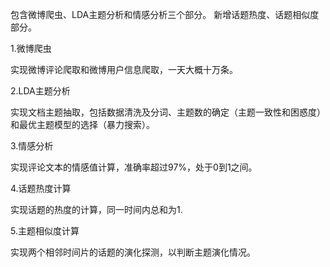 包含微博爬虫、LDA主题分析和情感分析三个部分。
新增话题热度、话题相似度部分。

1.微博爬虫

实现微博评论爬取和微博用户信息爬取，一天大概十万条。

2.LDA主题分析

实现文档主题抽取，包括数据清洗及分词、主题数的确定（主题一致性和困惑度）和最优主题模型的选择（暴力搜索）。

3.情感分析

实现评论文本的情感值计算，准确率超过97%，处于0到1之间。

4.话题热度计算

实现话题的热度的计算，同一时间内总和为1.

5.主题相似度计算

实现两个相邻时间片的话题的演化探测，以判断主题演化情况。

